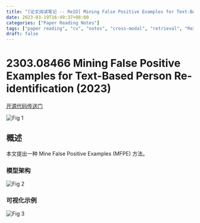 ```yaml
---
title: "[论文阅读笔记 -- ReID] Mining False Positive Examples for Text-Based Person ReID (2023)"
date: 2023-03-19T16:49:37+08:00
categories: ["Paper Reading Notes"]
tags: ["paper reading", "cv", "notes", "cross-modal", "retrieval", "ReID"]
draft: false
---
```


# 2303.08466 Mining False Positive Examples for Text-Based Person Re-identification (2023)

[开源代码传送门](https://github.com/xx-adeline/MFPE)

![Fig 1](/images/2023/PRN383/1.png)

## 概述

本文提出一种 Mine False Positive Examples (MFPE) 方法。  

### 模型架构

![Fig 2](/images/2023/PRN383/2.png)

### 可视化示例

![Fig 3](/images/2023/PRN383/3.png)
